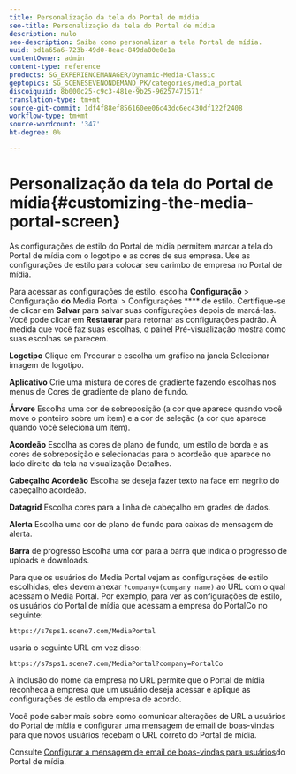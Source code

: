 ```yaml
---
title: Personalização da tela do Portal de mídia
seo-title: Personalização da tela do Portal de mídia
description: nulo
seo-description: Saiba como personalizar a tela Portal de mídia.
uuid: bd1a65a6-723b-49d0-8eac-849da00e0e1a
contentOwner: admin
content-type: reference
products: SG_EXPERIENCEMANAGER/Dynamic-Media-Classic
geptopics: SG_SCENESEVENONDEMAND_PK/categories/media_portal
discoiquuid: 8b000c25-c9c3-481e-9b25-96257471571f
translation-type: tm+mt
source-git-commit: 1df4f88ef856160ee06c43dc6ec430df122f2408
workflow-type: tm+mt
source-wordcount: '347'
ht-degree: 0%

---
```



# Personalização da tela do Portal de mídia{#customizing-the-media-portal-screen}

As configurações de estilo do Portal de mídia permitem marcar a tela do Portal de mídia com o logotipo e as cores de sua empresa. Use as configurações de estilo para colocar seu carimbo de empresa no Portal de mídia.

Para acessar as configurações de estilo, escolha **Configuração** > Configuração **do** Media Portal > Configurações **** de estilo. Certifique-se de clicar em **Salvar** para salvar suas configurações depois de marcá-las. Você pode clicar em **Restaurar** para retornar as configurações padrão. À medida que você faz suas escolhas, o painel Pré-visualização mostra como suas escolhas se parecem.

**Logotipo** Clique em Procurar e escolha um gráfico na janela Selecionar imagem de logotipo.

**Aplicativo** Crie uma mistura de cores de gradiente fazendo escolhas nos menus de Cores de gradiente de plano de fundo.

**Árvore** Escolha uma cor de sobreposição (a cor que aparece quando você move o ponteiro sobre um item) e a cor de seleção (a cor que aparece quando você seleciona um item).

**Acordeão** Escolha as cores de plano de fundo, um estilo de borda e as cores de sobreposição e selecionadas para o acordeão que aparece no lado direito da tela na visualização Detalhes.

**Cabeçalho Acordeão** Escolha se deseja fazer texto na face em negrito do cabeçalho acordeão.

**Datagrid** Escolha cores para a linha de cabeçalho em grades de dados.

**Alerta** Escolha uma cor de plano de fundo para caixas de mensagem de alerta.

**Barra** de progresso Escolha uma cor para a barra que indica o progresso de uploads e downloads.

Para que os usuários do Media Portal vejam as configurações de estilo escolhidas, eles devem anexar `?company=(company name)` ao URL com o qual acessam o Media Portal. Por exemplo, para ver as configurações de estilo, os usuários do Portal de mídia que acessam a empresa do PortalCo no seguinte:

`https://s7sps1.scene7.com/MediaPortal`

usaria o seguinte URL em vez disso:

`https://s7sps1.scene7.com/MediaPortal?company=PortalCo`

A inclusão do nome da empresa no URL permite que o Portal de mídia reconheça a empresa que um usuário deseja acessar e aplique as configurações de estilo da empresa de acordo.

Você pode saber mais sobre como comunicar alterações de URL a usuários do Portal de mídia e configurar uma mensagem de email de boas-vindas para que novos usuários recebam o URL correto do Portal de mídia.

Consulte [Configurar a mensagem de email de boas-vindas para usuários](adding-media-portal-users.md#setting_up_the_welcome_e_mail_message_for_media_portal_users)do Portal de mídia.
